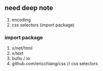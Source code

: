 ## need deep note

1. encoding
2. css selectors (import package)

### import package
1. x/net/html
2. x/text
3. bufio / io
4. github.com/ericchiang/css // css selectors